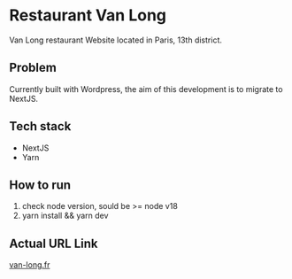 # Restaurant Van Long

Van Long restaurant Website located in Paris, 13th district.

## Problem

Currently built with Wordpress, the aim of this development is to migrate to NextJS.

## Tech stack

- NextJS
- Yarn

## How to run

1. check node version, sould be >= node v18
2. yarn install && yarn dev

## Actual URL Link

[van-long.fr](https://van-long.fr/)
